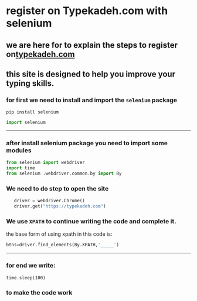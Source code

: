 # register on Typekadeh.com with selenium
## we are here for to explain the steps to register on[typekadeh.com](https://typekadeh.com)
## this site is designed to help you improve your typing skills.
### for first we need to install and import the `selenium` package
``` 
pip install selenium
```
``` python
import selenium
``` 
---
### after install selenium package you need to import some modules
``` python
from selenium import webdriver
import time
from selenium .webdriver.common.by import By
```
### We need to do step to open the site
 ``` python
    driver = webdriver.Chrome()
    driver.get("https://typekadeh.com")
```
### We use `XPATH` to continue writing the code and complete it.
the base form of using xpath in this code is:
``` python 
btns=driver.find_elements(By.XPATH,'_____')
```
---
### for end we write:
    time.sleep(100)
###  to make the code work